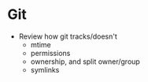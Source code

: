 # Git

* Review how git tracks/doesn't
    * mtime
    * permissions
    * ownership, and split owner/group
    * symlinks

